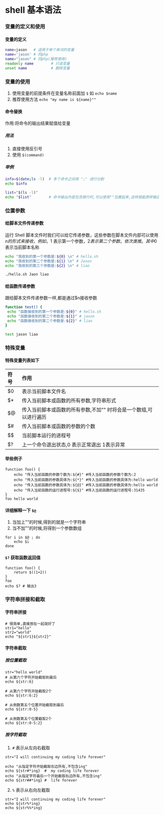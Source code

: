 # shell 基本语法
### 变量的定义和使用
#### 变量的定义
```bash
name=jason   # 适用于单个单词的变量
name='jason' # 同php
name="jason" # 同php(推荐使用)
readonly name        # 只读变量
unset name           # 删除变量
```

### 变量的使用
1. 使用变量的前提条件在变量名称前面加 `$` 如 `echo $name`
2. 推荐使用方法 `echo "my name is ${name}""`

#### 命令替换
作用:将命令的输出结果赋值给变量
##### 用法
1. 直接使用反引号
2. 使用 `$(command)`
##### 举例
```bash
info=$(date;ls -l)  # 多个命令之间用 ";" 进行分割
echo $info

list="$(ls -l)"     
echo "$list"        # 命令输出内容包含换行时,可以使用""包裹起来,这样就能原样输出了
```

### 位置参数
#### 给脚本文件传递参数
运行 Shell 脚本文件时我们可以给它传递参数，这些参数在脚本文件内部可以使用$n的形式来接收，例如，$1 表示第一个参数，$2 表示第二个参数，依次类推。
其中$0 表示当前脚本名称
```bash
echo "我收到的第一个参数是:${0} \n" # hello.sh
echo "我收到的第二个参数是:${1} \n" # Jason
echo "我收到的第三个参数是:${2} \n" # liao

./hello.sh Jaon liao
```
#### 给函数传递参数
跟给脚本文件传递参数一样,都是通过$n接收参数
```bash
function test() {
 echo "函数接收到的第一个参数是:${0}" # hello.sh
 echo "函数接收到的第二个参数是:${1}" # jason
 echo "函数接收到的第二个参数是:${2}" # liao
}

test jason liao
```


### 特殊变量
#### 特殊变量列表如下
| 符号 |作用 |
|:---|:---|
| $0 | 表示当前脚本文件名 |
| $* | 传入当前脚本或函数的所有参数,字符串形式 |
| $@ | 传入当前脚本或函数的所有参数,不加"" 时将会是一个数组,可以进行遍历 |
| $# | 传入当前脚本或函数的参数的个数 |
| $$ | 当前脚本运行的进程号 |
| $? | 上一个命令退出状态,0 表示正常退出 1表示异常 |

#### 举些例子
```shell script
function foo() {
    echo "传入当前函数的参数个数为:${#}" #传入当前函数的参数个数为:2
    echo "传入当前函数的参数具体为:${*}" #传入当前函数的参数具体为:hello world
    echo "传入当前函数的参数具体为:${@}" #传入当前函数的参数具体为:hello world
    echo "传入当前函数的运行进程号:${$}" #传入当前函数的运行进程号:31435
}
foo hello world
```

#### 详细解释一下  `$@`
1. 当加上""的时候,得到的就是一个字符串
2. 当不加""的时候,将得到一个参数数组
```shell script
for i in $@ ; do
    echo $i
done
```


#### `$?` 获取函数返回值
```shell script
function foo() {
    return $((1+2))
}
foo
echo $? # 输出3
```


### 字符串拼接和截取

#### 字符串拼接
```shell script
# 很简单,直接放在一起就好了
str1="hello"
str2="world"
echo "${str1}${str2}"
```

#### 字符串截取

##### 按位置截取
```shell script
str="hello world"
# 从第六个字符开始截取到最后
echo ${str:6}

# 从第六个字符开始截取2个 
echo ${str:6:2}

# 从倒数第五个位置开始截取到最后
echo ${str:0-5}

# 从倒数第五个位置截取2个
echo ${str:0-5:2}

```

##### 按字符截取
1. `#` 表示从左向右截取
```shell script
str="I will continuing my coding life forever"

echo "从指定字符开始截取右边所有,不包含ing"
echo ${str#*ing}  #  my coding life forever
echo "从指定字符最后一个开始截取右边所有,不包含ing"
echo ${str##*ing} #  life forever

```
2. `%` 表示从右向左截取
```shell script
str="I will continuing my coding life forever"
echo ${str%*ing}
echo ${str%%*ing}
```